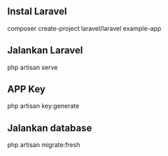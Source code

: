 ## Instal Laravel 
composer create-project laravel/laravel example-app

## Jalankan Laravel 
php artisan serve 

## APP Key 
php artisan key:generate

## Jalankan database 
php artisan migrate:fresh 
